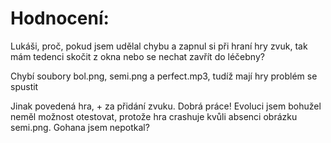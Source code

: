 # Hodnocení:

Lukáši, proč, pokud jsem udělal chybu a zapnul si při hraní hry zvuk, tak mám tedenci skočit z okna nebo se nechat zavřít do léčebny?

Chybí soubory bol.png, semi.png a perfect.mp3, tudíž mají hry problém se spustit

Jinak povedená hra, + za přidání zvuku. Dobrá práce!
Evoluci jsem bohužel neměl možnost otestovat, protože hra crashuje kvůli absenci obrázku semi.png. Gohana jsem nepotkal?
